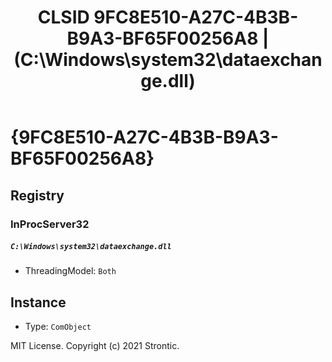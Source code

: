 ﻿---
title: "CLSID 9FC8E510-A27C-4B3B-B9A3-BF65F00256A8 | (C:\\Windows\\system32\\dataexchange.dll)"
excerpt: What is COM-Object CLSID 9FC8E510-A27C-4B3B-B9A3-BF65F00256A8?
---

# {9FC8E510-A27C-4B3B-B9A3-BF65F00256A8}


## Registry


### InProcServer32

##### `C:\Windows\system32\dataexchange.dll`
* ThreadingModel: `Both`

## Instance

* Type: `ComObject`

MIT License. Copyright (c) 2021 Strontic.



